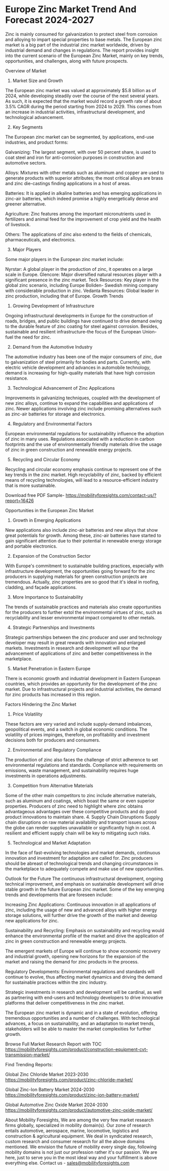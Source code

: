 # Europe Zinc Market Trend And Forecast 2024-2027 #
Zinc is mainly consumed for galvanization to protect steel from corrosion and alloying to impart special properties to base metals. The European zinc market is a big part of the industrial zinc market worldwide, driven by industrial demand and changes in regulations. The report provides insight into the current scenario of the European Zinc Market, mainly on key trends, opportunities, and challenges, along with future prospects.

Overview of Market

1. Market Size and Growth

The European zinc market was valued at approximately $5.8 billion as of 2024, while developing steadily over the course of the next several years. As such, it is expected that the market would record a growth rate of about 3.5% CAGR during the period starting from 2024 to 2029. This comes from an increase in industrial activities, infrastructural development, and technological advancement.

2. Key Segments

The European zinc market can be segmented, by applications, end-use industries, and product forms:

Galvanizing: The largest segment, with over 50 percent share, is used to coat steel and iron for anti-corrosion purposes in construction and automotive sectors.

Alloys: Mixtures with other metals such as aluminum and copper are used to generate products with superior attributes; the most critical alloys are brass and zinc die-castings finding applications in a host of areas.

Batteries: It is applied in alkaline batteries and has emerging applications in zinc-air batteries, which indeed promise a highly energetically dense and greener alternative.

Agriculture: Zinc features among the important micronutrients used in fertilizers and animal feed for the improvement of crop yield and the health of livestock.

Others: The applications of zinc also extend to the fields of chemicals, pharmaceuticals, and electronics.

3. Major Players

Some major players in the European zinc market include:

Nyrstar: A global player in the production of zinc, it operates on a large scale in Europe.
Glencore: Major diversified natural resources player with a significant presence in the zinc market.
Teck Resources: Key player in the global zinc scenario, including Europe
Boliden- Swedish mining company with considerable production in zinc.
Vedanta Resources: Global leader in zinc production, including that of Europe.
Growth Trends
1. Growing Development of Infrastructure

Ongoing infrastructural developments in Europe for the construction of roads, bridges, and public buildings have continued to drive demand owing to the durable feature of zinc coating for steel against corrosion. Besides, sustainable and resilient infrastructure-the focus of the European Union-fuel the need for zinc.

2. Demand from the Automotive Industry

The automotive industry has been one of the major consumers of zinc, due to galvanization of steel primarily for bodies and parts. Currently, with electric vehicle development and advances in automobile technology, demand is increasing for high-quality materials that have high corrosion resistance.

3. Technological Advancement of Zinc Applications

Improvements in galvanizing techniques, coupled with the development of new zinc alloys, continue to expand the capabilities and applications of zinc. Newer applications involving zinc include promising alternatives such as zinc-air batteries for storage and electronics.

4. Regulatory and Environmental Factors

European environmental regulations for sustainability influence the adoption of zinc in many uses. Regulations associated with a reduction in carbon footprints and the use of environmentally friendly materials drive the usage of zinc in green construction and renewable energy projects.

5. Recycling and Circular Economy

Recycling and circular economy emphasis continue to represent one of the key trends in the zinc market. High recyclability of zinc, backed by efficient means of recycling technologies, will lead to a resource-efficient industry that is more sustainable.

Download free PDF Sample- https://mobilityforesights.com/contact-us/?report=16426

Opportunities in the European Zinc Market

1. Growth in Emerging Applications

New applications also include zinc-air batteries and new alloys that show great potentials for growth. Among these, zinc-air batteries have started to gain significant attention due to their potential in renewable energy storage and portable electronics.

2. Expansion of the Construction Sector

With Europe's commitment to sustainable building practices, especially with infrastructure development, the opportunities going forward for the zinc producers in supplying materials for green construction projects are tremendous. Actually, zinc properties are so good that it's ideal in roofing, cladding, and façade applications.

3. More Importance to Sustainability

The trends of sustainable practices and materials also create opportunities for the producers to further extol the environmental virtues of zinc, such as recyclability and lesser environmental impact compared to other metals.

4. Strategic Partnerships and Investments

Strategic partnerships between the zinc producer and user and technology developer may result in great rewards with innovation and enlarged markets. Investments in research and development will spur the advancement of applications of zinc and better competitiveness in the marketplace.

5. Market Penetration in Eastern Europe

There is economic growth and industrial development in Eastern European countries, which provides an opportunity for the development of the zinc market. Due to infrastructural projects and industrial activities, the demand for zinc products has increased in this region.

Factors Hindering the Zinc Market
1. Price Volatility

These factors are very varied and include supply-demand imbalances, geopolitical events, and a switch in global economic conditions. The volatility of prices impinges, therefore, on profitability and investment decisions both for producers and consumers.

2. Environmental and Regulatory Compliance

The production of zinc also faces the challenge of strict adherence to set environmental regulations and standards. Compliance with requirements on emissions, waste management, and sustainability requires huge investments in operations adjustments.

3. Competition from Alternative Materials

Some of the other main competitors to zinc include alternative materials, such as aluminum and coatings, which boast the same or even superior properties. Producers of zinc need to highlight where zinc obtains advantageous advantages over these competitive products and do good product innovations to maintain share.
4. Supply Chain Disruptions
Supply chain disruptions on raw material availability and transport issues across the globe can render supplies unavailable or significantly high in cost. A resilient and efficient supply chain will be key to mitigating such risks.

5. Technological and Market Adaptation

In the face of fast-evolving technologies and market demands, continuous innovation and investment for adaptation are called for. Zinc producers should be abreast of technological trends and changing circumstances in the marketplace to adequately compete and make use of new opportunities.

Outlook for the Future
The continuous infrastructural development, ongoing technical improvement, and emphasis on sustainable development will drive stable growth in the future European zinc market. Some of the key emerging trends and developments that are foreseen include:

Increasing Zinc Applications: Continuous innovation in all applications of zinc, including the usage of new and advanced alloys with higher energy storage solutions, will further drive the growth of the market and develop new applications for zinc.

Sustainability and Recycling: Emphasis on sustainability and recycling would enhance the environmental profile of the market and drive the application of zinc in green construction and renewable energy projects.

The emergent markets of Europe will continue to show economic recovery and industrial growth, opening new horizons for the expansion of the market and raising the demand for zinc products in the process.

Regulatory Developments: Environmental regulations and standards will continue to evolve, thus affecting market dynamics and driving the demand for sustainable practices within the zinc industry.

Strategic investments in research and development will be cardinal, as well as partnering with end-users and technology developers to drive innovative platforms that deliver competitiveness in the zinc market.

The European zinc market is dynamic and in a state of evolution, offering tremendous opportunities and a number of challenges. With technological advances, a focus on sustainability, and an adaptation to market trends, stakeholders will be able to master the market complexities for further growth.

Browse Full Market Research Report with TOC https://mobilityforesights.com/product/construction-equipment-cvt-transmission-market/

Find Trending Reports:


Global Zinc Chloride Market 2023-2030 https://mobilityforesights.com/product/zinc-chloride-market/

Global Zinc-Ion Battery Market 2024-2030 https://mobilityforesights.com/product/zinc-ion-battery-market/


Global Automotive Zinc Oxide Market 2024-2030 https://mobilityforesights.com/product/automotive-zinc-oxide-market/

About Mobility Foresights,
We are among the very few market research firms globally, specialized in mobility domain(s). Our zone of research entails automotive, aerospace, marine, locomotive, logistics and construction & agricultural equipment. We deal in syndicated research, custom research and consumer research for all the above domains mentioned.
We envision the future of mobility every single day, following mobility domains is not just our profession rather it's our passion. We are here, just to serve you in the most ideal way and your fulfillment is above everything else. Contact us -  sales@mobilityforesights.com 



